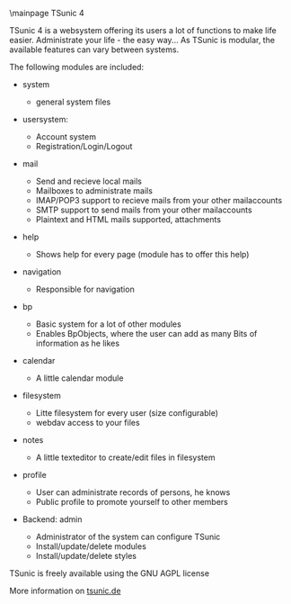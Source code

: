 \mainpage TSunic 4

TSunic 4 is a websystem offering its users a lot of functions to make life
easier. Administrate your life - the easy way...
As TSunic is modular, the available features can vary between systems.

The following modules are included:
 - system
    * general system files
 - usersystem:
    * Account system
    * Registration/Login/Logout
 - mail
    * Send and recieve local mails
    * Mailboxes to administrate mails
    * IMAP/POP3 support to recieve mails from your other mailaccounts
    * SMTP support to send mails from your other mailaccounts
    * Plaintext and HTML mails supported, attachments
 - help
    * Shows help for every page (module has to offer this help)
 - navigation
    * Responsible for navigation
 - bp
    * Basic system for a lot of other modules
    * Enables BpObjects, where the user can add as many Bits of information
      as he likes
 - calendar
    * A little calendar module
 - filesystem
    * Litte filesystem for every user (size configurable)
    * webdav access to your files
 - notes
    * A little texteditor to create/edit files in filesystem
 - profile
    * User can administrate records of persons, he knows
    * Public profile to promote yourself to other members

 - Backend: admin
    * Administrator of the system can configure TSunic
    * Install/update/delete modules
    * Install/update/delete styles

TSunic is freely available using the GNU AGPL license

More information on <a href="http://tsunic.de" target="_blank">tsunic.de</a>
